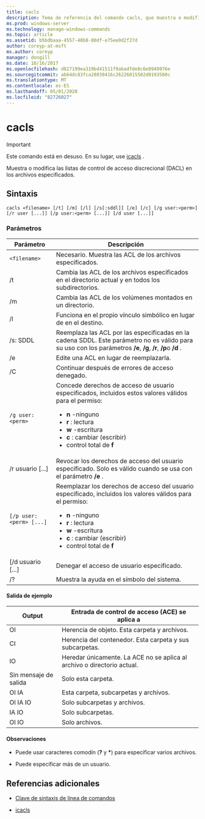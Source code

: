 ```yaml
---
title: cacls
description: Tema de referencia del comando cacls, que muestra o modifica las listas de control de acceso discrecional (DACL) en los archivos especificados.
ms.prod: windows-server
ms.technology: manage-windows-commands
ms.topic: article
ms.assetid: b5bdbaaa-4557-48b8-80df-e75ee0d2f27d
author: coreyp-at-msft
ms.author: coreyp
manager: dongill
ms.date: 10/16/2017
ms.openlocfilehash: d827199ea319bd41511f9abadfde8c6e8949976e
ms.sourcegitcommit: ab64dc83fca28039416c26226815502d0193500c
ms.translationtype: MT
ms.contentlocale: es-ES
ms.lasthandoff: 05/01/2020
ms.locfileid: "82726027"
---
```

# <a name="cacls"></a>cacls

>[!IMPORTANT]
> Este comando está en desuso. En su lugar, use [icacls](icacls.md) .  

Muestra o modifica las listas de control de acceso discrecional (DACL) en los archivos especificados.  

## <a name="syntax"></a>Sintaxis

```  
cacls <filename> [/t] [/m] [/l] [/s[:sddl]] [/e] [/c] [/g user:<perm>] [/r user [...]] [/p user:<perm> [...]] [/d user [...]]  
```

### <a name="parameters"></a>Parámetros

| Parámetro | Descripción |
| --------- | ----------- |
| `<filename>` | Necesario. Muestra las ACL de los archivos especificados. |
| /t | Cambia las ACL de los archivos especificados en el directorio actual y en todos los subdirectorios. |
| /m | Cambia las ACL de los volúmenes montados en un directorio. |
| /l | Funciona en el propio vínculo simbólico en lugar de en el destino. |
| /s: SDDL | Reemplaza las ACL por las especificadas en la cadena SDDL. Este parámetro no es válido para su uso con los parámetros **/e**, **/g**, **/r**, **/p**o **/d** . |
| /e | Edite una ACL en lugar de reemplazarla. |
| /C | Continuar después de errores de acceso denegado. |
| `/g user:<perm>` | Concede derechos de acceso de usuario especificados, incluidos estos valores válidos para el permiso:<ul><li>**n** -ninguno</li><li>**r** : lectura</li><li>**w** -escritura</li><li>**c** : cambiar (escribir)</li><li>control total de **f**</li></ul> |
| /r usuario [...] | Revocar los derechos de acceso del usuario especificado. Solo es válido cuando se usa con el parámetro **/e** . |
| `[/p user:<perm> [...]` | Reemplazar los derechos de acceso del usuario especificado, incluidos los valores válidos para el permiso:<ul><li>**n** -ninguno</li><li>**r** : lectura</li><li>**w** -escritura</li><li>**c** : cambiar (escribir)</li><li>control total de **f**</li></ul> |
| [/d usuario [...] | Denegar el acceso de usuario especificado. |
| /? | Muestra la ayuda en el símbolo del sistema. |

#### <a name="sample-output"></a>Salida de ejemplo

| Output | Entrada de control de acceso (ACE) se aplica a |
-------- | ------------------------------------- |
| OI | Herencia de objeto. Esta carpeta y archivos. |
| CI | Herencia del contenedor. Esta carpeta y sus subcarpetas. |
| IO | Heredar únicamente. La ACE no se aplica al archivo o directorio actual. |
| Sin mensaje de salida | Solo esta carpeta. |
| OI IA | Esta carpeta, subcarpetas y archivos. |
| OI IA IO | Solo subcarpetas y archivos. |
| IA IO | Solo subcarpetas. |
| OI IO | Solo archivos. |

#### <a name="remarks"></a>Observaciones

- Puede usar caracteres comodín (**?** y **&#42;**) para especificar varios archivos.

- Puede especificar más de un usuario.  

## <a name="additional-references"></a>Referencias adicionales

- [Clave de sintaxis de línea de comandos](command-line-syntax-key.md)

- [icacls](icacls.md)
